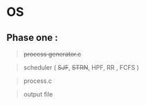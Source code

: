 # OS
## Phase one :
>  <strike>process generator.c</strike>

> scheduler ( <strike>SJF</strike>, <strike>STRN</strike>, HPF, RR , FCFS )

> process.c

> output file 

